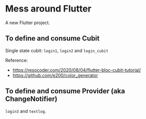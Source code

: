 # Mess around Flutter

A new Flutter project.

## To define and consume Cubit

Single state cubit: `login1`, `login2` and `login_cubit`

Reference:

* https://resocoder.com/2020/08/04/flutter-bloc-cubit-tutorial/
* https://github.com/e200/color_generator


## To define and consume Provider (aka ChangeNotifier)

`login3` and `textlog`.